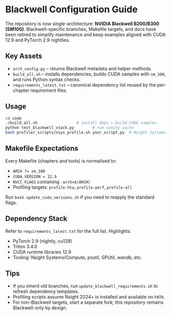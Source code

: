 # Blackwell Configuration Guide

The repository is now single-architecture: **NVIDIA Blackwell B200/B300 (SM100)**. Blackwell-specific branches, Makefile targets, and docs have been retired to simplify maintenance and keep examples aligned with CUDA 12.9 and PyTorch 2.9 nightlies.

## Key Assets
- `arch_config.py` – returns Blackwell metadata and helper methods.
- `build_all.sh` – installs dependencies, builds CUDA samples with `sm_100`, and runs Python syntax checks.
- `requirements_latest.txt` – canonical dependency list reused by the per-chapter requirement files.

## Usage
```bash
cd code
./build_all.sh                 # install deps + build CUDA samples
python test_blackwell_stack.py        # run sanity suite
bash profiler_scripts/nsys_profile.sh your_script.py  # Nsight Systems trace
```

## Makefile Expectations
Every Makefile (chapters and tools) is normalised to:
- `ARCH ?= sm_100`
- `CUDA_VERSION = 12.9`
- `NVCC_FLAGS` containing `-arch=$(ARCH)`
- Profiling targets: `profile-hta`, `profile-perf`, `profile-all`

Run `bash update_cuda_versions.sh` if you need to reapply the standard flags.

## Dependency Stack
Refer to `requirements_latest.txt` for the full list. Highlights:
- PyTorch 2.9 (nightly, cu129)
- Triton 3.4.0
- CUDA runtime libraries 12.9
- Tooling: Nsight Systems/Compute, psutil, GPUtil, wandb, etc.

## Tips
- If you inherit old branches, run `update_blackwell_requirements.sh` to refresh dependency templates.
- Profiling scripts assume Nsight 2024+ is installed and available on `PATH`.
- For non-Blackwell targets, start a separate fork; this repository remains Blackwell-only by design.
